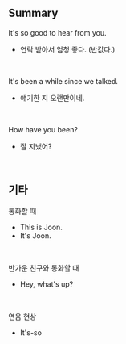 ## Summary

It's so good to hear from you.
- 연락 받아서 엄청 좋다. (반값다.)

<br>

It's been a while since we talked.
- 얘기한 지 오랜만이네.

<br>

How have you been?
- 잘 지냈어?

<br>

## 기타

통화할 때
- This is Joon.
- It's Joon.

<br>

반가운 친구와 통화할 때
- Hey, what's up?

<br>

연음 현상
- It's-so
